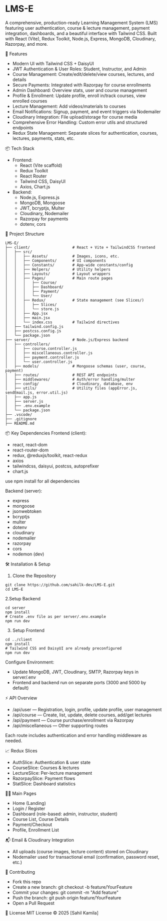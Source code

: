 # LMS-E
A comprehensive, production-ready Learning Management System (LMS) featuring user authentication, course & lecture management, payment integration, dashboards, and a beautiful interface with Tailwind CSS. Built with React (Vite), Redux Toolkit, Node.js, Express, MongoDB, Cloudinary, Razorpay, and more.

🚀 Features
- Modern UI with Tailwind CSS + DaisyUI
- JWT Authentication & User Roles: Student, Instructor, and Admin
- Course Management: Create/edit/delete/view courses, lectures, and details
- Secure Payments: Integrated with Razorpay for course enrollments
- Admin Dashboard: Overview stats, user and course management
- Profile & Enrollment: Update profile, enroll in/track courses, view enrolled courses
- Lecture Management: Add videos/materials to courses
- Email Notifications: Signup, payment, and event triggers via Nodemailer
- Cloudinary Integration: File upload/storage for course media
- Comprehensive Error Handling: Custom error utils and structured endpoints
- Redux State Management: Separate slices for authentication, courses, lectures, payments, stats, etc.

📦 Tech Stack
- Frontend:
    - React (Vite scaffold)
    - Redux Toolkit
    - React Router
    - Tailwind CSS, DaisyUI
    - Axios, Chart.js
- Backend:
    - Node.js, Express.js
    - MongoDB, Mongoose
    - JWT, bcryptjs, Multer
    - Cloudinary, Nodemailer
    - Razorpay for payments
    - dotenv, cors

📂 Project Structure
```
LMS-E/
├── client/                   # React + Vite + TailwindCSS frontend
│   ├── src/
│   │   ├── Assets/           # Images, icons, etc.
│   │   ├── Components/       # UI components
│   │   ├── Constants/        # App-wide constants/config
│   │   ├── Helpers/          # Utility helpers
│   │   ├── Layouts/          # Layout wrappers
│   │   ├── Pages/            # Main route pages
│   │   │   ├── Course/
│   │   │   ├── Dashboard/
│   │   │   ├── Payment/
│   │   │   └── User/
│   │   ├── Redux/            # State management (see Slices/)
│   │   │   ├── Slices/
│   │   │   └── store.js
│   │   ├── App.jsx
│   │   ├── main.jsx
│   │   └── index.css         # Tailwind directives
│   ├── tailwind.config.js
│   ├── postcss.config.js
│   └── package.json
├── server/                   # Node.js/Express backend
│   ├── controllers/
│   │   ├── course.controller.js
│   │   ├── miscellaneous.controller.js
│   │   ├── payment.controller.js
│   │   └── user.controller.js
│   ├── models/               # Mongoose schemas (user, course, payment)
│   ├── routes/               # REST API endpoints
│   ├── middlewares/          # Auth/error handling/multer
│   ├── config/               # Cloudinary, database, env
│   ├── utils/                # Utility files (appError.js, sendEmail.js, error.util.js)
│   ├── app.js
│   ├── server.js
│   ├── .env.example
│   └── package.json
├── .vscode/
├── .gitignore
├── README.md

```

📦 Key Dependencies
Frontend (client):
  - react, react-dom
  - react-router-dom
  - redux, @reduxjs/toolkit, react-redux
  - axios
  - tailwindcss, daisyui, postcss, autoprefixer
  - chart.js

use npm install for all dependencies

Backend (server):
  - express
  - mongoose
  - jsonwebtoken
  - bcryptjs
  - multer
  - dotenv
  - cloudinary
  - nodemailer
  - razorpay
  - cors
  - nodemon (dev)

🛠️ Installation & Setup

1. Clone the Repository
```
git clone https://github.com/sahilk-dev/LMS-E.git
cd LMS-E
```
2.Setup Backend
```
cd server
npm install
# Create .env file as per server/.env.example
npm run dev
```
3. Setup Frontend
```
cd ../client
npm install
# Tailwind CSS and DaisyUI are already preconfigured
npm run dev
```
Configure Environment:
- Update MongoDB, JWT, Cloudinary, SMTP, Razorpay keys in server/.env
- Frontend and backend run on separate ports (3000 and 5000 by default)

⚡ API Overview
- /api/user — Registration, login, profile, update profile, user management
- /api/course — Create, list, update, delete courses, add/get lectures
- /api/payment — Course purchase/enrollment via Razorpay
- /api/miscellaneous — Other supporting routes

Each route includes authentication and error handling middleware as needed.

📈 Redux Slices
  - AuthSlice: Authentication & user state
  - CourseSlice: Courses & lectures
  - LectureSlice: Per-lecture management
  - RazorpaySlice: Payment flows
  - StatSlice: Dashboard statistics

🧑‍💻 Main Pages
  - Home (Landing)
  - Login / Register
  - Dashboard (role-based: admin, instructor, student)
  - Course List, Course Details
  - Payment/Checkout
  - Profile, Enrollment List

📬 Email & Cloudinary Integration
  - All uploads (course images, lecture content) stored on Cloudinary
  - Nodemailer used for transactional email (confirmation, password reset, etc.)

🤝 Contributing
  - Fork this repo
  - Create a new branch: git checkout -b feature/YourFeature
  - Commit your changes: git commit -m "Add feature"
  - Push the branch: git push origin feature/YourFeature
  - Open a Pull Request

📄 License
MIT License © 2025 [Sahil Kamila]
